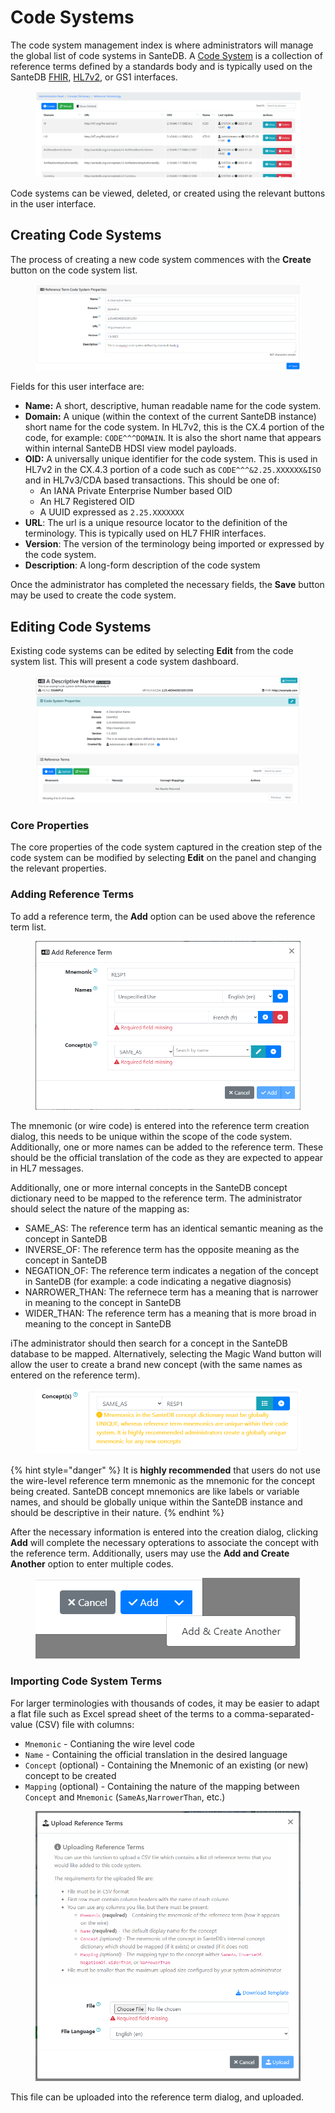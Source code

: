 # Code Systems

The code system management index is where administrators will manage the global list of code systems in SanteDB. A [Code System](../../../../santedb/data-and-information-architecture/conceptual-data-model/concept-dictionary/#reference-terms) is a collection of reference terms defined by a standards body and is typically used on the SanteDB [FHIR](../../../../operations-1/standard-operating-procedures/hl7-fhir/), [HL7v2](../../../../developers/service-apis/hl7v2.md), or GS1 interfaces.

<figure><img src="../../../../.gitbook/assets/image (1) (1) (1) (1).png" alt=""><figcaption></figcaption></figure>

Code systems can be viewed, deleted, or created using the relevant buttons in the user interface.

## Creating Code Systems

The process of creating a new code system commences with the **Create** button on the code system list.&#x20;

<figure><img src="../../../../.gitbook/assets/image (2) (1) (1).png" alt=""><figcaption></figcaption></figure>

Fields for this user interface are:

* **Name:** A short, descriptive, human readable name for the code system.
* **Domain:** A unique (within the context of the current SanteDB instance) short name for the code system. In HL7v2, this is the CX.4 portion of the code, for example: `CODE^^^DOMAIN`. It is also the short name that appears within internal SanteDB HDSI view model payloads.
* **OID:** A universally unique identifier for the code system. This is used in HL7v2 in the CX.4.3 portion of a code such as `CODE^^^&2.25.XXXXXX&ISO` and in HL7v3/CDA based transactions. This should be one of:
  * An IANA Private Enterprise Number based OID
  * An HL7 Registered OID
  * A UUID expressed as `2.25.XXXXXXX`
* **URL**: The url is a unique resource locator to the definition of the terminology. This is typically used on HL7 FHIR interfaces.
* **Version**: The version of the terminology being imported or expressed by the code system.
* **Description**: A long-form description of the code system

Once the administrator has completed the necessary fields, the **Save** button may be used to create the code system.

## Editing Code Systems

Existing code systems can be edited by selecting **Edit** from the code system list. This will present a code system dashboard.

<figure><img src="../../../../.gitbook/assets/image (3) (1).png" alt=""><figcaption></figcaption></figure>

### Core Properties

The core properties of the code system captured in the creation step of the code system can be modified by selecting **Edit** on the panel and changing the relevant properties.

### Adding Reference Terms

To add a reference term, the **Add** option can be used above the reference term list.

<figure><img src="../../../../.gitbook/assets/image (5) (1).png" alt=""><figcaption></figcaption></figure>

The mnemonic (or wire code) is entered into the reference term creation dialog, this needs to be unique within the scope of the code system. Additionally, one or more names can be added to the reference term. These should be the official translation of the code as they are expected to appear in HL7 messages.

Additionally, one or more internal concepts in the SanteDB concept dictionary need to be mapped to the reference term. The administrator should select the nature of the mapping as:

* SAME\_AS: The reference term has an identical semantic meaning as the concept in SanteDB
* INVERSE\_OF: The reference term has the opposite meaning as the concept in SanteDB
* NEGATION\_OF: The reference term indicates a negation of the concept in SanteDB (for example: a code indicating a negative diagnosis)
* NARROWER\_THAN: The refernece term has a meaning that is narrower in meaning to the concept in SanteDB
* WIDER\_THAN: The reference term has a meaning that is more broad in meaning to the concept in SanteDB

iThe administrator should then search for a concept in the SanteDB database to be mapped. Alternatively, selecting the Magic Wand button will allow the user to create a brand new concept (with the same names as entered on the reference term).

<figure><img src="../../../../.gitbook/assets/image (6) (1).png" alt=""><figcaption></figcaption></figure>

{% hint style="danger" %}
It is **highly recommended** that users do not use the wire-level reference term mnemonic as the mnemonic for the concept being created. SanteDB concept mnemonics are like labels or variable names, and should be globally unique within the SanteDB instance and should be descriptive in their nature.
{% endhint %}

After the necessary information is entered into the creation dialog, clicking **Add** will complete the necessary opterations to associate the concept with the reference term. Additionally, users may use the **Add and Create Another** option to enter multiple codes.

<figure><img src="../../../../.gitbook/assets/image (7) (1).png" alt=""><figcaption></figcaption></figure>

### Importing Code System Terms

For larger terminologies with thousands of codes, it may be easier to adapt a flat file such as Excel spread sheet of the terms to a comma-separated-value (CSV) file with columns:

* `Mnemonic` - Contianing the wire level code
* `Name` - Containing the official translation in the desired language
* `Concept` (optional) - Containing the Mnemonic of an existing (or new) concept to be created
* `Mapping` (optional) - Containing the nature of the mapping between `Concept` and `Mnemonic` (`SameAs`,`NarrowerThan`, etc.)

<figure><img src="../../../../.gitbook/assets/image (8) (1).png" alt=""><figcaption></figcaption></figure>

This file can be uploaded into the reference term dialog, and uploaded.
